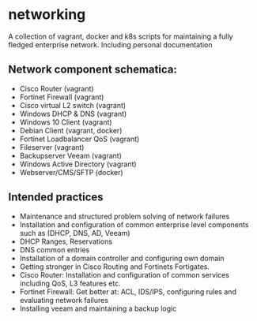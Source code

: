 # networking
A collection of vagrant, docker and k8s scripts for maintaining a fully fledged enterprise network. Including personal documentation

## Network component schematica:

- Cisco Router (vagrant)
- Fortinet Firewall (vagrant)
- Cisco virtual L2 switch (vagrant)
- Windows DHCP & DNS (vagrant)
- Windows 10 Client (vagrant)
- Debian Client (vagrant, docker)
- Fortinet Loadbalancer QoS (vagrant)
- Fileserver (vagrant)
- Backupserver Veeam (vagrant)
- Windows Active Directory (vagrant)
- Webserver/CMS/SFTP (docker)

## Intended practices

- Maintenance and structured problem solving of network failures
- Installation and configuration of common enterprise level components such as (DHCP, DNS, AD, Veeam)
- DHCP Ranges, Reservations
- DNS common entries
- Installation of a domain controller and configuring own domain
- Getting stronger in Cisco Routing and Fortinets Fortigates.
- Cisco Router: Installation and configuration of common services including QoS, L3 features etc.
- Fortinet Firewall: Get better at: ACL, IDS/IPS, configuring rules and evaluating network failures
- Installing veeam and maintaining a backup logic
